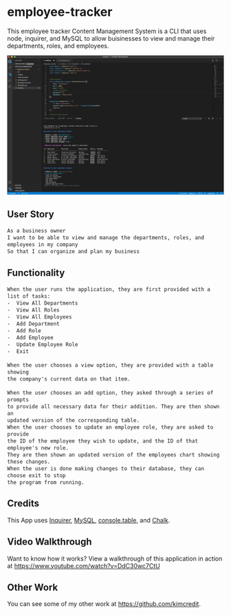 # employee-tracker

This employee tracker Content Management System is a CLI that uses node, inquirer, and MySQL to allow buisinesses to view and manage their departments, roles, and employees. 

<img src="images/example.png" width="700">

## User Story
```
As a business owner
I want to be able to view and manage the departments, roles, and employees in my company
So that I can organize and plan my business
```

## Functionality 
```
When the user runs the application, they are first provided with a list of tasks: 
-  View All Departments
-  View All Roles
-  View All Employees
-  Add Department
-  Add Role
-  Add Employee
-  Update Employee Role
-  Exit

When the user chooses a view option, they are provided with a table showing 
the company's current data on that item. 

When the user chooses an add option, they asked through a series of prompts 
to provide all necessary data for their addition. They are then shown an 
updated version of the corresponding table. 
When the user chooses to update an employee role, they are asked to provide 
the ID of the employee they wish to update, and the ID of that employee's new role. 
They are then shown an updated version of the employees chart showing these changes. 
When the user is done making changes to their database, they can choose exit to stop 
the program from running.
```

## Credits
This App uses [Inquirer](https://www.npmjs.com/package/inquirer), [MySQL](https://www.npmjs.com/package/mysql), [console.table](https://www.npmjs.com/package/console.table), and [Chalk](https://www.npmjs.com/package/chalk). 

## Video Walkthrough
Want to know how it works?
View a walkthrough of this application in action at <https://www.youtube.com/watch?v=DdC30wc7CtU>

## Other Work
You can see some of my other work at <https://github.com/kimcredit>.    
